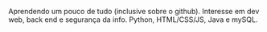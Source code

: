 Aprendendo um pouco de tudo (inclusive sobre o github).
Interesse em dev web, back end e segurança da info.
Python, HTML/CSS/JS, Java e mySQL.

